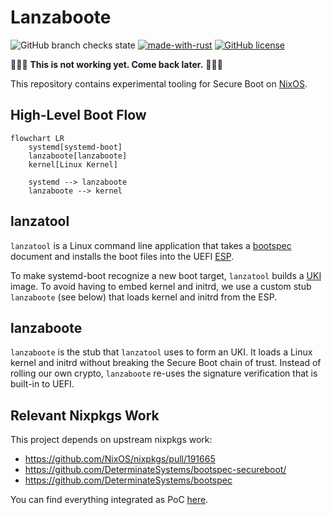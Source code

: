 # Lanzaboote

![GitHub branch checks state](https://img.shields.io/github/checks-status/blitz/lanzaboote/master)
[![made-with-rust](https://img.shields.io/badge/Made%20with-Rust-1f425f.svg)](https://www.rust-lang.org/)
[![GitHub license](https://img.shields.io/github/license/blitz/lanzaboot.svg)](https://github.com/blitz/lanzaboote/blob/master/LICENSE)

🚧🚧🚧 **This is not working yet. Come back later.** 🚧🚧🚧

This repository contains experimental tooling for Secure Boot on
[NixOS](https://nixos.org/).

## High-Level Boot Flow

```mermaid
flowchart LR
    systemd[systemd-boot]
	lanzaboote[lanzaboote]
	kernel[Linux Kernel]
	
	systemd --> lanzaboote
	lanzaboote --> kernel
```

## lanzatool

`lanzatool` is a Linux command line application that takes a
[bootspec](https://github.com/NixOS/rfcs/pull/125) document and
installs the boot files into the UEFI
[ESP](https://en.wikipedia.org/wiki/EFI_system_partition).


To make systemd-boot recognize a new boot target, `lanzatool` builds a
[UKI](https://wiki.archlinux.org/title/Unified_kernel_image) image. To
avoid having to embed kernel and initrd, we use a custom stub
`lanzaboote` (see below) that loads kernel and initrd from the ESP.

## lanzaboote

`lanzaboote` is the stub that `lanzatool` uses to form an UKI. It
loads a Linux kernel and initrd without breaking the Secure Boot chain
of trust. Instead of rolling our own crypto, `lanzaboote` re-uses the
signature verification that is built-in to UEFI.

## Relevant Nixpkgs Work

This project depends on upstream nixpkgs work:

- https://github.com/NixOS/nixpkgs/pull/191665
- https://github.com/DeterminateSystems/bootspec-secureboot/
- https://github.com/DeterminateSystems/bootspec

You can find everything integrated as PoC
[here](https://github.com/NixOS/nixpkgs/pull/202497).
